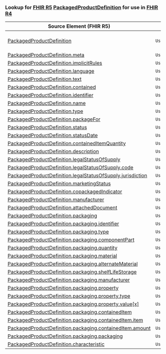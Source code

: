 ### Lookup for [FHIR R5](https://hl7.org/fhir/R5/) [PackagedProductDefinition](https://hl7.org/fhir/R5/PackagedProductDefinition.html) for use in [FHIR R4](https://hl7.org/fhir/R4/)

| Source Element (FHIR R5) | Usage | Target |
| -------------- | ----- | ------ |
| [PackagedProductDefinition](https://hl7.org/fhir/R5/PackagedProductDefinition.html#resource) | `UseExtension` | [http://hl7.org/fhir/5.0/StructureDefinition/extension-PackagedProductDefinition](StructureDefinition-ext-R5-PackagedProductDefinition.html) |
| [PackagedProductDefinition.meta](https://hl7.org/fhir/R5/PackagedProductDefinition.html#resource) | `UseBasicElement` | [Basic.meta](https://hl7.org/fhir/R4/Basic.html#resource) |
| [PackagedProductDefinition.implicitRules](https://hl7.org/fhir/R5/PackagedProductDefinition.html#resource) | `UseBasicElement` | [Basic.implicitRules](https://hl7.org/fhir/R4/Basic.html#resource) |
| [PackagedProductDefinition.language](https://hl7.org/fhir/R5/PackagedProductDefinition.html#resource) | `UseBasicElement` | [Basic.language](https://hl7.org/fhir/R4/Basic.html#resource) |
| [PackagedProductDefinition.text](https://hl7.org/fhir/R5/PackagedProductDefinition.html#resource) | `UseBasicElement` | [Basic.text](https://hl7.org/fhir/R4/Basic.html#resource) |
| [PackagedProductDefinition.contained](https://hl7.org/fhir/R5/PackagedProductDefinition.html#resource) | `UseBasicElement` | [Basic.contained](https://hl7.org/fhir/R4/Basic.html#resource) |
| [PackagedProductDefinition.identifier](https://hl7.org/fhir/R5/PackagedProductDefinition.html#resource) | `UseBasicElement` | [Basic.identifier](https://hl7.org/fhir/R4/Basic.html#resource) |
| [PackagedProductDefinition.name](https://hl7.org/fhir/R5/PackagedProductDefinition.html#resource) | `UseExtensionFromAncestor` | - |
| [PackagedProductDefinition.type](https://hl7.org/fhir/R5/PackagedProductDefinition.html#resource) | `UseExtensionFromAncestor` | - |
| [PackagedProductDefinition.packageFor](https://hl7.org/fhir/R5/PackagedProductDefinition.html#resource) | `UseExtensionFromAncestor` | - |
| [PackagedProductDefinition.status](https://hl7.org/fhir/R5/PackagedProductDefinition.html#resource) | `UseExtensionFromAncestor` | - |
| [PackagedProductDefinition.statusDate](https://hl7.org/fhir/R5/PackagedProductDefinition.html#resource) | `UseExtensionFromAncestor` | - |
| [PackagedProductDefinition.containedItemQuantity](https://hl7.org/fhir/R5/PackagedProductDefinition.html#resource) | `UseExtensionFromAncestor` | - |
| [PackagedProductDefinition.description](https://hl7.org/fhir/R5/PackagedProductDefinition.html#resource) | `UseExtensionFromAncestor` | - |
| [PackagedProductDefinition.legalStatusOfSupply](https://hl7.org/fhir/R5/PackagedProductDefinition.html#resource) | `UseExtensionFromAncestor` | - |
| [PackagedProductDefinition.legalStatusOfSupply.code](https://hl7.org/fhir/R5/PackagedProductDefinition.html#resource) | `UseExtensionFromAncestor` | - |
| [PackagedProductDefinition.legalStatusOfSupply.jurisdiction](https://hl7.org/fhir/R5/PackagedProductDefinition.html#resource) | `UseExtensionFromAncestor` | - |
| [PackagedProductDefinition.marketingStatus](https://hl7.org/fhir/R5/PackagedProductDefinition.html#resource) | `UseExtensionFromAncestor` | - |
| [PackagedProductDefinition.copackagedIndicator](https://hl7.org/fhir/R5/PackagedProductDefinition.html#resource) | `UseExtensionFromAncestor` | - |
| [PackagedProductDefinition.manufacturer](https://hl7.org/fhir/R5/PackagedProductDefinition.html#resource) | `UseExtensionFromAncestor` | - |
| [PackagedProductDefinition.attachedDocument](https://hl7.org/fhir/R5/PackagedProductDefinition.html#resource) | `UseExtensionFromAncestor` | - |
| [PackagedProductDefinition.packaging](https://hl7.org/fhir/R5/PackagedProductDefinition.html#resource) | `UseExtensionFromAncestor` | - |
| [PackagedProductDefinition.packaging.identifier](https://hl7.org/fhir/R5/PackagedProductDefinition.html#resource) | `UseExtensionFromAncestor` | - |
| [PackagedProductDefinition.packaging.type](https://hl7.org/fhir/R5/PackagedProductDefinition.html#resource) | `UseExtensionFromAncestor` | - |
| [PackagedProductDefinition.packaging.componentPart](https://hl7.org/fhir/R5/PackagedProductDefinition.html#resource) | `UseExtensionFromAncestor` | - |
| [PackagedProductDefinition.packaging.quantity](https://hl7.org/fhir/R5/PackagedProductDefinition.html#resource) | `UseExtensionFromAncestor` | - |
| [PackagedProductDefinition.packaging.material](https://hl7.org/fhir/R5/PackagedProductDefinition.html#resource) | `UseExtensionFromAncestor` | - |
| [PackagedProductDefinition.packaging.alternateMaterial](https://hl7.org/fhir/R5/PackagedProductDefinition.html#resource) | `UseExtensionFromAncestor` | - |
| [PackagedProductDefinition.packaging.shelfLifeStorage](https://hl7.org/fhir/R5/PackagedProductDefinition.html#resource) | `UseExtensionFromAncestor` | - |
| [PackagedProductDefinition.packaging.manufacturer](https://hl7.org/fhir/R5/PackagedProductDefinition.html#resource) | `UseExtensionFromAncestor` | - |
| [PackagedProductDefinition.packaging.property](https://hl7.org/fhir/R5/PackagedProductDefinition.html#resource) | `UseExtensionFromAncestor` | - |
| [PackagedProductDefinition.packaging.property.type](https://hl7.org/fhir/R5/PackagedProductDefinition.html#resource) | `UseExtensionFromAncestor` | - |
| [PackagedProductDefinition.packaging.property.value[x]](https://hl7.org/fhir/R5/PackagedProductDefinition.html#resource) | `UseExtensionFromAncestor` | - |
| [PackagedProductDefinition.packaging.containedItem](https://hl7.org/fhir/R5/PackagedProductDefinition.html#resource) | `UseExtensionFromAncestor` | - |
| [PackagedProductDefinition.packaging.containedItem.item](https://hl7.org/fhir/R5/PackagedProductDefinition.html#resource) | `UseExtensionFromAncestor` | - |
| [PackagedProductDefinition.packaging.containedItem.amount](https://hl7.org/fhir/R5/PackagedProductDefinition.html#resource) | `UseExtensionFromAncestor` | - |
| [PackagedProductDefinition.packaging.packaging](https://hl7.org/fhir/R5/PackagedProductDefinition.html#resource) | `UseExtensionFromAncestor` | - |
| [PackagedProductDefinition.characteristic](https://hl7.org/fhir/R5/PackagedProductDefinition.html#resource) | `UseExtensionFromAncestor` | - |
